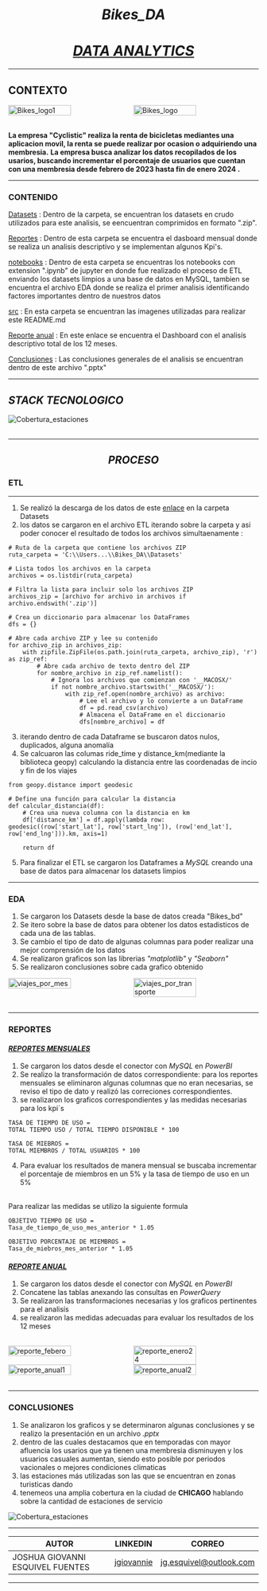 # <center>***Bikes_DA***</center>
# <center><u> ***DATA ANALYTICS*** </u></center>
---
## **CONTEXTO**
<div style="display: flex; flex-direction: row;">
    <img src="src/BIkes_logo_1.jpeg" alt="Bikes_logo1" style="width: 50%;"> 
    <img src="src/Bikes_logo.jpeg" alt="Bikes_logo" style="width: 50%;"> 
</div> <br>
  
**La empresa "Cyclistic" realiza la renta de bicicletas mediantes una aplicacion movil, la renta se puede realizar por ocasion o adquiriendo una membresia.**
**La empresa busca analizar los datos recopilados de los usarios, buscando incrementar el porcentaje de usuarios que cuentan con una membresia desde febrero de 2023 hasta fin de enero 2024 .**

---
### **CONTENIDO**

[Datasets](https://github.com/JGIOVANNIE/Bikes_DA/tree/main/Datasets) : Dentro de la carpeta, se encuentran los datasets en crudo utilizados para este analisis, se eencuentran comprimidos en formato  ".zip".  

[Reportes](https://github.com/JGIOVANNIE/Bikes_DA/tree/main/Reportes) : Dentro de esta carpeta se encuentra el dasboard mensual donde se realiza un analisis descriptivo y se implementan algunos Kpi's. 

[notebooks](https://github.com/JGIOVANNIE/Bikes_DA/tree/main/notebooks) : Dentro de esta carpeta se encuentras los notebooks con extension ".ipynb" de jupyter en donde fue realizado el proceso de ETL enviando los datasets limpios a una base de datos en MySQL, tambien se encuentra el archivo EDA donde se realiza el primer analisis identificando factores importantes dentro de nuestros datos     

[src](https://github.com/JGIOVANNIE/Bikes_DA/tree/main/src) : En esta carpeta se encuentran las imagenes utilizadas para realizar este README.md

[Reporte anual](https://drive.google.com/drive/folders/1s7HPy4_i_I2Eav910bbh0Awa8aQTgoZK?usp=sharing) : En este enlace se encuentra el Dashboard con el analisís descriptivo total de los 12 meses. 

[Conclusiones](https://github.com/JGIOVANNIE/Bikes_DA/blob/main/Conclusiones.pptx) : Las conclusiones generales de el analisis se encuentran dentro de este archivo ".pptx" 

---
## ***STACK TECNOLOGICO*** 
<img src="src/Stack_bikes.jpg" alt="Cobertura_estaciones" style="display: block; margin: 0 auto;">   
<br>

---

<h2 style="text-align: center; font-weight: bold; font-style: italic;">PROCESO</h2>

### **ETL**
---
1. Se realizó la descarga de los datos de este [enlace](https://divvy-tripdata.s3.amazonaws.com/index.html) en la carpeta Datasets
2. los datos se cargaron en el archivo ETL iterando sobre la carpeta y asi poder conocer el resultado de todos los archivos simultaenamente :
``` 
# Ruta de la carpeta que contiene los archivos ZIP
ruta_carpeta = 'C:\\Users...\\Bikes_DA\\Datasets'

# Lista todos los archivos en la carpeta
archivos = os.listdir(ruta_carpeta)

# Filtra la lista para incluir solo los archivos ZIP
archivos_zip = [archivo for archivo in archivos if archivo.endswith('.zip')]

# Crea un diccionario para almacenar los DataFrames
dfs = {}

# Abre cada archivo ZIP y lee su contenido
for archivo_zip in archivos_zip:
    with zipfile.ZipFile(os.path.join(ruta_carpeta, archivo_zip), 'r') as zip_ref:
        # Abre cada archivo de texto dentro del ZIP
        for nombre_archivo in zip_ref.namelist():
            # Ignora los archivos que comienzan con '__MACOSX/'
            if not nombre_archivo.startswith('__MACOSX/'):
                with zip_ref.open(nombre_archivo) as archivo:
                    # Lee el archivo y lo convierte a un DataFrame
                    df = pd.read_csv(archivo)
                    # Almacena el DataFrame en el diccionario
                    dfs[nombre_archivo] = df  
```
3. iterando dentro de cada Dataframe se buscaron  datos nulos, duplicados, alguna anomalía
4. Se calcuaron las columas ride_time y distance_km(mediante la biblioteca geopy) calculando la distancia entre las coordenadas de incio y fin de los 
viajes 

```
from geopy.distance import geodesic

# Define una función para calcular la distancia
def calcular_distancia(df):
    # Crea una nueva columna con la distancia en km
    df['distance_km'] = df.apply(lambda row: geodesic((row['start_lat'], row['start_lng']), (row['end_lat'], row['end_lng'])).km, axis=1)
    
    return df  
```
5. Para finalizar el ETL se cargaron los Dataframes a *MySQL* creando una base de datos para almacenar los datasets limpios
---                       
### EDA

1. Se cargaron  los Datasets desde la base de datos creada "Bikes_bd" 
2. Se itero sobre la base de datos para obtener los datos estadisticos de cada una de las tablas.
4. Se cambio el tipo de dato de algunas columnas para poder realizar una mejor comprensión de los datos
5. Se realizaron graficos son las librerias *"matplotlib"* y *"Seaborn"*
6. Se realizaron conclusiones sobre cada grafico obtenido 

<div style="display: flex; flex-direction: row;">
    <img src="src/viajes_por_mes.png" alt="viajes_por_mes" style="width: 50%;"> 
    <img src="src/viajes_por_transporte.png" alt="viajes_por_transporte" style="width: 50%;">
</div><br>

---
### **REPORTES**

#### <u>***REPORTES MENSUALES*** </u>
1. Se cargaron los datos desde el conector con *MySQL* en *PowerBI* 
2. Se realizo la transformación de datos correspondiente: para los reportes mensuales se eliminaron algunas columnas que no eran necesarias, se reviso el tipo de dato y realizó las correciones correspondientes. 
3. se realizaron los graficos correspondientes y las medidas necesarias para los kpi´s 

```
TASA DE TIEMPO DE USO = 
TOTAL TIEMPO USO / TOTAL TIEMPO DISPONIBLE * 100
````
````
TASA DE MIEBROS = 
TOTAL MIEMBROS / TOTAL USUARIOS * 100 
````
4. Para evaluar los resultados de manera mensual se buscaba incrementar el porcentaje de miembros en un 5% y la tasa de tiempo de uso en un 5%
<br>
Para realizar las medidas se utilizo la siguiente formula 

````
OBJETIVO TIEMPO DE USO =
Tasa_de_tiempo_de_uso_mes_anterior * 1.05
````
````
OBJETIVO PORCENTAJE DE MIEMBROS =
Tasa_de_miebros_mes_anterior * 1.05
````


#### <u>***REPORTE ANUAL*** </u>
1. Se cargaron los datos desde el conector con *MySQL* en *PowerBI*
2. Concatene las tablas anexando las consultas en *PowerQuery*  
3. Se realizaron las transformaciones necesarias y los graficos pertinentes para el analisís
4. se realizaron las medidas adecuadas para evaluar los resultados de los 12 meses 

<br>
<div style="display: flex; flex-direction: row;">
    <img src="src/FEB23.png" alt="reporte_febero" style="width: 50%;"> 
    <img src="src/ENE24.png" alt="reporte_enero24" style="width: 50%;"> 
</div>
<div style="display: flex; flex-direction: row;"> 
    <img src="src/ANUAL1.png" alt="reporte_anual1" style="width: 50%;">
    <img src="src/ANUAL2.png" alt="reporte_anual2" style="width: 50%;">
</div><br>

---

### **CONCLUSIONES** 

1. Se analizaron los graficos y se determinaron algunas conclusiones y se realizo la presentación en un archivo *.pptx* 
2. dentro de las cuales destacamos que en temporadas con mayor afluencia los usarios que ya tienen una membresia disminuyen y los usuarios casuales aumentan, siendo esto posible por periodos vacionales o mejores condiciones climaticas 
3. las estaciones más utilizadas son las que se encuentran en zonas turisticas dando
4. tenemeos una amplia cobertura en la ciudad de **CHICAGO** hablando sobre la cantidad de estaciones de servicio 

<img src="src/cobertura.png" alt="Cobertura_estaciones" style="display: block; margin: 0 auto;">

---

| AUTOR | LINKEDIN | CORREO |
|-------|----------|--------|
| JOSHUA GIOVANNI ESQUIVEL FUENTES |[jgiovannie](www.linkedin.com/in/jgiovannie) | jg.esquivel@outlook.com |
---

